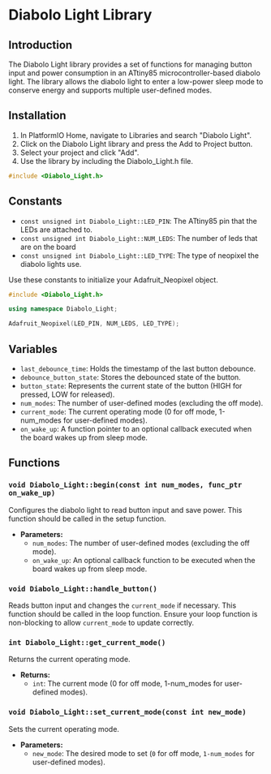 # Diabolo Light Library

## Introduction

The Diabolo Light library provides a set of functions for managing button input and power consumption in an ATtiny85 microcontroller-based diabolo light. The library allows the diabolo light to enter a low-power sleep mode to conserve energy and supports multiple user-defined modes.

## Installation

1. In PlatformIO Home, navigate to Libraries and search "Diabolo Light".
2. Click on the Diabolo Light library and press the Add to Project button.
3. Select your project and click "Add".
4. Use the library by including the Diabolo_Light.h file.

```cpp
#include <Diabolo_Light.h>
```

## Constants

- `const unsigned int Diabolo_Light::LED_PIN`: The ATtiny85 pin that the LEDs are attached to.
- `const unsigned int Diabolo_Light::NUM_LEDS`: The number of leds that are on the board
- `const unsigned int Diabolo_Light::LED_TYPE`: The type of neopixel the diabolo lights use.

Use these constants to initialize your Adafruit_Neopixel object.

```cpp
#include <Diabolo_Light.h>

using namespace Diabolo_Light;

Adafruit_Neopixel(LED_PIN, NUM_LEDS, LED_TYPE);
```

## Variables

- `last_debounce_time`: Holds the timestamp of the last button debounce.
- `debounce_button_state`: Stores the debounced state of the button.
- `button_state`: Represents the current state of the button (HIGH for pressed, LOW for released).
- `num_modes`: The number of user-defined modes (excluding the off mode).
- `current_mode`: The current operating mode (0 for off mode, 1-num_modes for user-defined modes).
- `on_wake_up`: A function pointer to an optional callback executed when the board wakes up from sleep mode.

## Functions

### `void Diabolo_Light::begin(const int num_modes, func_ptr on_wake_up)`

Configures the diabolo light to read button input and save power. This function should be called in the setup function.

- **Parameters:**
  - `num_modes`: The number of user-defined modes (excluding the off mode).
  - `on_wake_up`: An optional callback function to be executed when the board wakes up from sleep mode.

### `void Diabolo_Light::handle_button()`

Reads button input and changes the `current_mode` if necessary. This function should be called in the loop function. Ensure your loop function is non-blocking to allow `current_mode` to update correctly.

### `int Diabolo_Light::get_current_mode()`

Returns the current operating mode.

- **Returns:**
  - `int`: The current mode (0 for off mode, 1-num_modes for user-defined modes).

### `void Diabolo_Light::set_current_mode(const int new_mode)`

Sets the current operating mode.

- **Parameters:**
  - `new_mode`: The desired mode to set (`0` for off mode, `1-num_modes` for user-defined modes).